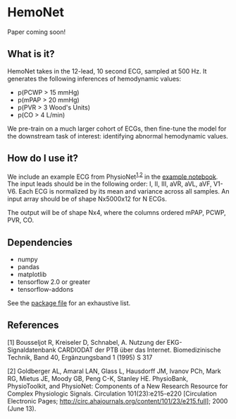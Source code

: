 # HemoNet
Paper coming soon!

## What is it?
HemoNet takes in the 12-lead, 10 second ECG, sampled at 500 Hz. It generates the following inferences of hemodynamic values:
- p(PCWP > 15 mmHg)
- p(mPAP > 20 mmHg)
- p(PVR > 3 Wood's Units)
- p(CO > 4 L/min)

We pre-train on a much larger cohort of ECGs, then fine-tune the model for the downstream task of interest: identifying abnormal hemodynamic values.

## How do I use it?
We include an example ECG from PhysioNet<sup>[1](#ptb),[2](#physionet)</sup> in the [example notebook](Examples/model_loading_demo.ipynb). The input leads should be in the following order: I, II, III, aVR, aVL, aVF, V1-V6. Each ECG is normalized by its mean and variance across all samples. An input array should be of shape Nx5000x12 for N ECGs.

The output will be of shape Nx4, where the columns ordered mPAP, PCWP, PVR, CO.


## Dependencies
- numpy
- pandas
- matplotlib
- tensorflow 2.0 or greater
- tensorflow-addons

See the [package file](pkg_list.txt) for an exhaustive list.

## References
<a name="ptb">[1]</a> Bousseljot R, Kreiseler D, Schnabel, A. Nutzung der EKG-Signaldatenbank CARDIODAT der PTB über das Internet. Biomedizinische Technik, Band 40, Ergänzungsband 1 (1995) S 317

<a name="physionet">[2]</a> Goldberger AL, Amaral LAN, Glass L, Hausdorff JM, Ivanov PCh, Mark RG, Mietus JE, Moody GB, Peng C-K, Stanley HE. PhysioBank, PhysioToolkit, and PhysioNet: Components of a New Research Resource for Complex Physiologic Signals. Circulation 101(23):e215-e220 [Circulation Electronic Pages; http://circ.ahajournals.org/content/101/23/e215.full]; 2000 (June 13).
